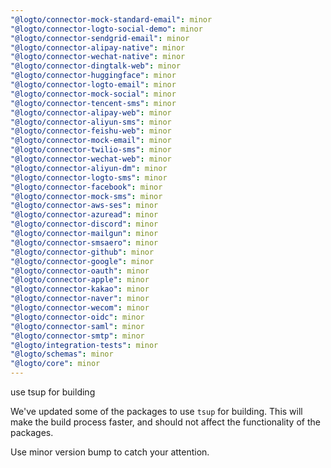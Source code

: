 ```yaml
---
"@logto/connector-mock-standard-email": minor
"@logto/connector-logto-social-demo": minor
"@logto/connector-sendgrid-email": minor
"@logto/connector-alipay-native": minor
"@logto/connector-wechat-native": minor
"@logto/connector-dingtalk-web": minor
"@logto/connector-huggingface": minor
"@logto/connector-logto-email": minor
"@logto/connector-mock-social": minor
"@logto/connector-tencent-sms": minor
"@logto/connector-alipay-web": minor
"@logto/connector-aliyun-sms": minor
"@logto/connector-feishu-web": minor
"@logto/connector-mock-email": minor
"@logto/connector-twilio-sms": minor
"@logto/connector-wechat-web": minor
"@logto/connector-aliyun-dm": minor
"@logto/connector-logto-sms": minor
"@logto/connector-facebook": minor
"@logto/connector-mock-sms": minor
"@logto/connector-aws-ses": minor
"@logto/connector-azuread": minor
"@logto/connector-discord": minor
"@logto/connector-mailgun": minor
"@logto/connector-smsaero": minor
"@logto/connector-github": minor
"@logto/connector-google": minor
"@logto/connector-oauth": minor
"@logto/connector-apple": minor
"@logto/connector-kakao": minor
"@logto/connector-naver": minor
"@logto/connector-wecom": minor
"@logto/connector-oidc": minor
"@logto/connector-saml": minor
"@logto/connector-smtp": minor
"@logto/integration-tests": minor
"@logto/schemas": minor
"@logto/core": minor
---
```


use tsup for building

We've updated some of the packages to use `tsup` for building. This will make the build process faster, and should not affect the functionality of the packages.

Use minor version bump to catch your attention.
